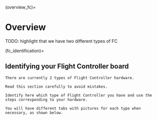 (overview_fc)=
# Overview

TODO: highlight that we have two different types of FC

(fc_identification)=
## Identifying your Flight Controller board
```{attention}
There are currently 2 types of Flight Controller hardware.

Read this section carefully to avoid mistakes. 
```

```{important}
Identify here which type of Flight Controller you have and use the steps corresponding to your hardware.

You will have different tabs with pictures for each type when necessary, as shown below.
```

